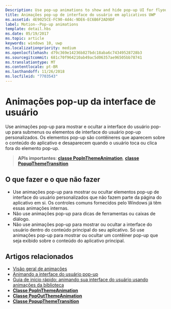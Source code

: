 ```yaml
---
Description: Use pop-up animations to show and hide pop-up UI for flyouts or custom pop-up UI elements. Pop-up elements are containers that appear over the app's content and are dismissed if the user taps or clicks outside of the pop-up element.
title: Animações pop-up de interface do usuário em aplicativos UWP
ms.assetid: 4E9025CE-FC90-4d4c-9DE6-EC6B6F2AD9DF
label: Motion--Pop-up animations
template: detail.hbs
ms.date: 05/19/2017
ms.topic: article
keywords: windows 10, uwp
ms.localizationpriority: medium
ms.openlocfilehash: d79c369e14236b827bdc18aba6c74349528728b3
ms.sourcegitcommit: 681c70f964210ab49ac5d06357ae96505bb78741
ms.translationtype: MT
ms.contentlocale: pt-BR
ms.lasthandoff: 11/26/2018
ms.locfileid: "7703543"
---
```

# <a name="pop-up-ui-animations"></a>Animações pop-up da interface de usuário



Use animações pop-up para mostrar e ocultar a interface do usuário pop-up para submenus ou elementos de interface do usuário pop-up personalizados. Os elementos pop-up são contêineres que aparecem sobre o conteúdo do aplicativo e desaparecem quando o usuário toca ou clica fora do elemento pop-up.

> **APIs importantes**: [**classe PopInThemeAnimation**](https://msdn.microsoft.com/library/windows/apps/br210383), [**classe PopupThemeTransition**](https://msdn.microsoft.com/library/windows/apps/hh969172)


## <a name="dos-and-donts"></a>O que fazer e o que não fazer


-   Use animações pop-up para mostrar ou ocultar elementos pop-up de interface do usuário personalizados que não fazem parte da página do aplicativo em si. Os controles comuns fornecidos pelo Windows já têm essas animações internas.
-   Não use animações pop-up para dicas de ferramentas ou caixas de diálogo.
-   Não use animações pop-up para mostrar ou ocultar a interface do usuário dentro do conteúdo principal do seu aplicativo. Só use animações pop-up para mostrar ou ocultar um contêiner pop-up que seja exibido sobre o conteúdo do aplicativo principal.

## <a name="related-articles"></a>Artigos relacionados

* [Visão geral de animações](https://msdn.microsoft.com/library/windows/apps/mt187350)
* [Animando a interface do usuário pop-up](https://msdn.microsoft.com/library/windows/apps/xaml/jj649433)
* [Guia de início rápido: animando sua interface do usuário usando animações da biblioteca](https://msdn.microsoft.com/library/windows/apps/xaml/hh452703)
* [**Classe PopInThemeAnimation**](https://msdn.microsoft.com/library/windows/apps/br210383)
* [**Classe PopOutThemeAnimation**](https://msdn.microsoft.com/library/windows/apps/br210391)
* [**Classe PopupThemeTransition**](https://msdn.microsoft.com/library/windows/apps/hh969172)

 

 




